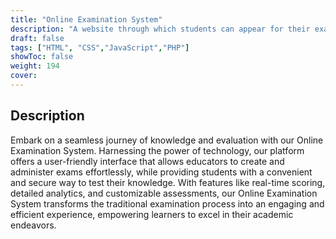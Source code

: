 ```yaml
---
title: "Online Examination System"
description: "A website through which students can appear for their exams from their home."
draft: false
tags: ["HTML", "CSS","JavaScript","PHP"]
showToc: false
weight: 194
cover:
--- 
```


## Description

Embark on a seamless journey of knowledge and evaluation with our Online Examination System. Harnessing the power of technology, our platform offers a user-friendly interface that allows educators to create and administer exams effortlessly, while providing students with a convenient and secure way to test their knowledge. With features like real-time scoring, detailed analytics, and customizable assessments, our Online Examination System transforms the traditional examination process into an engaging and efficient experience, empowering learners to excel in their academic endeavors.
